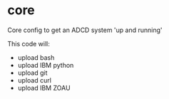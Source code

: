 # core
Core config to get an ADCD system 'up and running' 

This code will:
- upload bash
- upload IBM python
- upload git
- upload curl
- upload IBM ZOAU
